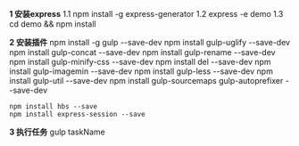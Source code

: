 **1 安装express**
    1.1 npm install -g express-generator
    1.2 express -e demo
    1.3 cd demo && npm install

**2 安装插件**
    npm install -g gulp --save-dev
    npm install gulp-uglify --save-dev
    npm install gulp-concat --save-dev
    npm install gulp-rename --save-dev
    npm install gulp-minify-css --save-dev
    npm install del --save-dev
    npm install gulp-imagemin  --save-dev
    npm install gulp-less --save-dev
    npm install gulp-util --save-dev
    npm install gulp-sourcemaps gulp-autoprefixer --save-dev
    
    npm install hbs --save
    npm install express-session --save

**3 执行任务**
    gulp taskName